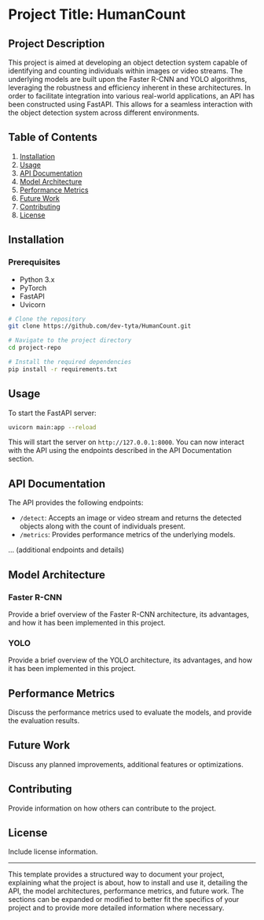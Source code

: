 # Project Title: HumanCount 

## Project Description

This project is aimed at developing an object detection system capable of identifying and counting individuals within images or video streams. 
The underlying models are built upon the Faster R-CNN and YOLO algorithms, leveraging the robustness and efficiency inherent in these architectures. 
In order to facilitate integration into various real-world applications, an API has been constructed using FastAPI. 
This allows for a seamless interaction with the object detection system across different environments.

## Table of Contents

1. [Installation](#installation)
2. [Usage](#usage)
3. [API Documentation](#api-documentation)
4. [Model Architecture](#model-architecture)
5. [Performance Metrics](#performance-metrics)
6. [Future Work](#future-work)
7. [Contributing](#contributing)
8. [License](#license)

## Installation

### Prerequisites

- Python 3.x
- PyTorch
- FastAPI
- Uvicorn

```bash
# Clone the repository
git clone https://github.com/dev-tyta/HumanCount.git

# Navigate to the project directory
cd project-repo

# Install the required dependencies
pip install -r requirements.txt
```

## Usage

To start the FastAPI server:

```bash
uvicorn main:app --reload
```

This will start the server on `http://127.0.0.1:8000`. You can now interact with the API using the endpoints described in the API Documentation section.

## API Documentation

The API provides the following endpoints:

- `/detect`: Accepts an image or video stream and returns the detected objects along with the count of individuals present.
- `/metrics`: Provides performance metrics of the underlying models.

... (additional endpoints and details)

## Model Architecture

### Faster R-CNN

Provide a brief overview of the Faster R-CNN architecture, its advantages, and how it has been implemented in this project.

### YOLO

Provide a brief overview of the YOLO architecture, its advantages, and how it has been implemented in this project.

## Performance Metrics

Discuss the performance metrics used to evaluate the models, and provide the evaluation results.

## Future Work

Discuss any planned improvements, additional features or optimizations.

## Contributing

Provide information on how others can contribute to the project.

## License

Include license information.

---

This template provides a structured way to document your project, explaining what the project is about, how to install and use it, detailing the API, the model architectures, performance metrics, and future work. The sections can be expanded or modified to better fit the specifics of your project and to provide more detailed information where necessary.